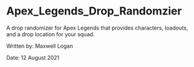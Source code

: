 # Apex_Legends_Drop_Randomzier
A drop randomizer for Apex Legends that provides characters, loadouts, and a drop location for your squad.

Written by: Maxwell Logan

Date: 12 August 2021

